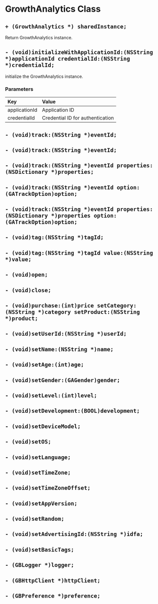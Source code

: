 # GrowthAnalytics Class

## `+ (GrowthAnalytics *) sharedInstance;`
Return GrowthAnalytics instance.

##  `- (void)initializeWithApplicationId:(NSString *)applicationId credentialId:(NSString *)credentialId;`
initialize the GrowthAnalytics instance.

### Parameters
|Key|Value|
|:--|:--|
|applicationId|Application ID|
|credentialId|Credential ID for authentication|


## `- (void)track:(NSString *)eventId;`
## `- (void)track:(NSString *)eventId;`
## `- (void)track:(NSString *)eventId properties:(NSDictionary *)properties;`
## `- (void)track:(NSString *)eventId option:(GATrackOption)option;`
## `- (void)track:(NSString *)eventId properties:(NSDictionary *)properties option:(GATrackOption)option;`

## `- (void)tag:(NSString *)tagId;`
## `- (void)tag:(NSString *)tagId value:(NSString *)value;`

## `- (void)open;`
## `- (void)close;`
## `- (void)purchase:(int)price setCategory:(NSString *)category setProduct:(NSString *)product;`

## `- (void)setUserId:(NSString *)userId;`
## `- (void)setName:(NSString *)name;`
## `- (void)setAge:(int)age;`
## `- (void)setGender:(GAGender)gender;`
## `- (void)setLevel:(int)level;`
## `- (void)setDevelopment:(BOOL)development;`
## `- (void)setDeviceModel;`
## `- (void)setOS;`
## `- (void)setLanguage;`
## `- (void)setTimeZone;`
## `- (void)setTimeZoneOffset;`
## `- (void)setAppVersion;`
## `- (void)setRandom;`
## `- (void)setAdvertisingId:(NSString *)idfa;`
## `- (void)setBasicTags;`

## `- (GBLogger *)logger;`
## `- (GBHttpClient *)httpClient;`
## `- (GBPreference *)preference;`